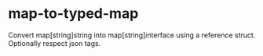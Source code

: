 # map-to-typed-map
Convert map[string]string into map[string]interface using a reference struct. Optionally respect json tags.
